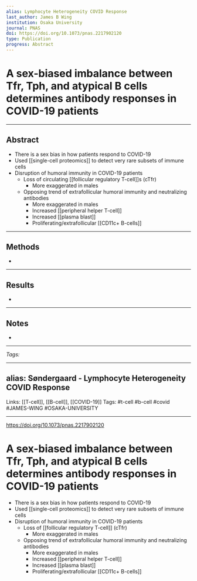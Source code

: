 ```yaml
---
alias: Lymphocyte Heterogeneity COVID Response
last_author: James B Wing
institution: Osaka University
journal: PNAS
doi: https://doi.org/10.1073/pnas.2217902120
type: Publication
progress: Abstract
---
```


# A sex-biased imbalance between Tfr, Tph, and atypical B cells determines antibody responses in COVID-19 patients
---
## Abstract
- There is a sex bias in how patients respond to COVID-19
- Used [[single-cell proteomics]] to detect very rare subsets of immune cells
- Disruption of humoral immunity in COVID-19 patients
	- Loss of circulating [[follicular regulatory T-cell]]s (cTfr)
		- More exaggerated in males
	- Opposing trend of extrafollicular humoral immunity and neutralizing antibodies
		- More exaggerated in males
		- Increased [[peripheral helper T-cell]]
		- Increased [[plasma blast]]
		- Proliferating/extrafollicular [[CD11c+ B-cells]]

---
## Methods
- 

---
## Results
- 

---
## Notes
- 

---
_Tags:_ 



---
alias: Søndergaard - Lymphocyte Heterogeneity COVID Response
---

Links: [[T-cell]], [[B-cell]], [[COVID-19]]
Tags: #t-cell #b-cell #covid #JAMES-WING #OSAKA-UNIVERSITY

---

https://doi.org/10.1073/pnas.2217902120

# A sex-biased imbalance between Tfr, Tph, and atypical B cells determines antibody responses in COVID-19 patients

- There is a sex bias in how patients respond to COVID-19
- Used [[single-cell proteomics]] to detect very rare subsets of immune cells
- Disruption of humoral immunity in COVID-19 patients
	- Loss of [[follicular regulatory T-cell]] (cTfr)
		- More exaggerated in males
	- Opposing trend of extrafollicular humoral immunity and neutralizing antibodies
		- More exaggerated in males
		- Increased [[peripheral helper T-cell]]
		- Increased [[plasma blast]]
		- Proliferating/extrafollicular [[CD11c+ B-cells]]